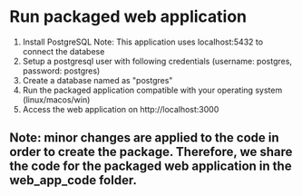
# Run packaged web application
1) Install PostgreSQL
Note: This application uses localhost:5432 to connect the databese
2) Setup a postgresql user with following credentials (username: postgres, password: postgres)
3) Create a database named as "postgres"
4) Run the packaged application compatible with your operating system (linux/macos/win)
5) Access the web application on http://localhost:3000

## Note: minor changes are applied to the code in order to create the package. Therefore, we share the code for the packaged web application in the web_app_code folder.